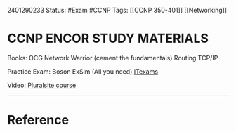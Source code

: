 2401290233
	Status: #Exam #CCNP
		Tags: [[CCNP 350-401]] [[Networking]]

# CCNP ENCOR STUDY MATERIALS

Books:
OCG 
Network Warrior (cement the fundamentals)
Routing TCP/IP




Practice Exam:
Boson ExSim (All you need)
[ITexams](https://www.itexams.com/info/350-401)

Video:
[Pluralsite course](https://app.pluralsight.com/paths/certificate/cisco-encor-350-401-for-ccnp-enteprise)


















---
# Reference